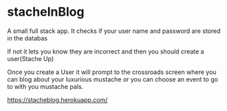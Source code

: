 # stacheInBlog

A small full stack app. 
It checks if your user name and password are stored in the databas

If not it lets you know they are incorrect and then you should create a user(Stache Up)

Once you create a User it will prompt to the crossroads screen where you can blog about your luxurious mustache or you can choose an event to go to with you mustache pals. 


https://stacheblog.herokuapp.com/